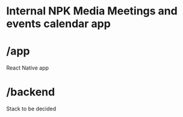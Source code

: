# Internal NPK Media Meetings and events calendar app

# /app 

React Native app

# /backend

Stack to be decided